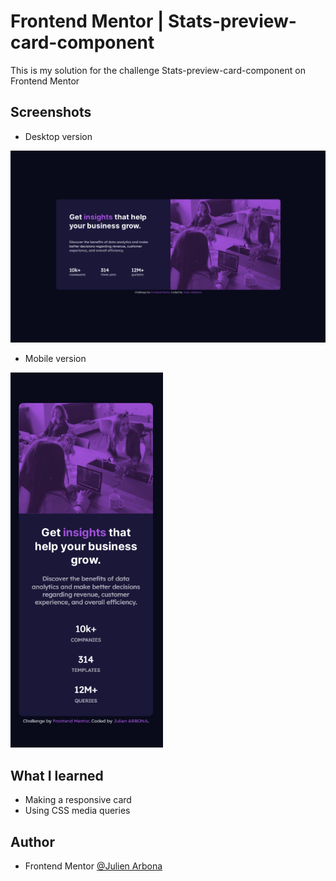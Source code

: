 # Frontend Mentor | Stats-preview-card-component

This is my solution for the challenge Stats-preview-card-component on Frontend Mentor

## Screenshots

- Desktop version

<p align="left">
  <img width="800px" height="auto" src="screenshots/desktop.png">
</p>

- Mobile version

<p align="left">
  <img width="auto" height="600px" src="screenshots/mobile.png">
</p>

## What I learned
- Making a responsive card
- Using CSS media queries

## Author
- Frontend Mentor [@Julien Arbona](https://www.frontendmentor.io/profile/ArbonaJulien)
